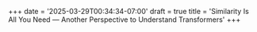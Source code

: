 +++
date = '2025-03-29T00:34:34-07:00'
draft = true
title = 'Similarity Is All You Need — Another Perspective to Understand Transformers'
+++
